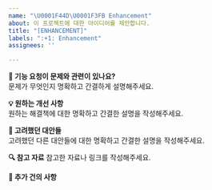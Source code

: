 ```yaml
---
name: "\U0001F44D\U0001F3FB Enhancement"
about: 이 프로젝트에 대한 아이디어를 제안합니다.
title: "[ENHANCEMENT]"
labels: ":+1: Enhancement"
assignees: ''

---
```


**🚀 기능 요청이 문제와 관련이 있나요?**  
문제가 무엇인지 명확하고 간결하게 설명해주세요.

**💡 원하는 개선 사항**   
원하는 해결책에 대한 명확하고 간결한 설명을 작성해주세요.

**🔄 고려했던 대안들**  
고려했던 다른 대안들에 대한 명확하고 간결한 설명을 작성해주세요.

**🔍 참고 자료**
참고한 자료나 링크를 작성해주세요.

**📝 추가 건의 사항**
